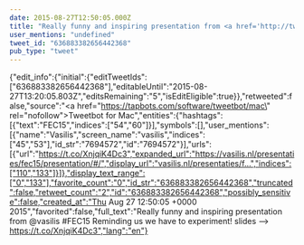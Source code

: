 ```yaml
---
date: 2015-08-27T12:50:05.000Z
title: "Really funny and inspiring presentation from <a href='http://twitter.com/vasilis'>@vasilis</a> #FEC15 Reminding us we have to experiment! slides –&gt; https://t.co/XnjqiK4Dc3″"
user_mentions: "undefined"
tweet_id: "636883382656442368"
pub_type: "tweet"
---
```

{"edit_info":{"initial":{"editTweetIds":["636883382656442368"],"editableUntil":"2015-08-27T13:20:05.803Z","editsRemaining":"5","isEditEligible":true}},"retweeted":false,"source":"<a href=\"https://tapbots.com/software/tweetbot/mac\" rel=\"nofollow\">Tweetbot for Mac</a>","entities":{"hashtags":[{"text":"FEC15","indices":["54","60"]}],"symbols":[],"user_mentions":[{"name":"Vasilis","screen_name":"vasilis","indices":["45","53"],"id_str":"7694572","id":"7694572"}],"urls":[{"url":"https://t.co/XnjqiK4Dc3","expanded_url":"https://vasilis.nl/presentaties/fec15/presentation/#/","display_url":"vasilis.nl/presentaties/f…","indices":["110","133"]}]},"display_text_range":["0","133"],"favorite_count":"0","id_str":"636883382656442368","truncated":false,"retweet_count":"2","id":"636883382656442368","possibly_sensitive":false,"created_at":"Thu Aug 27 12:50:05 +0000 2015","favorited":false,"full_text":"Really funny and inspiring presentation from @vasilis #FEC15 Reminding us we have to experiment! slides –&gt; https://t.co/XnjqiK4Dc3","lang":"en"}
